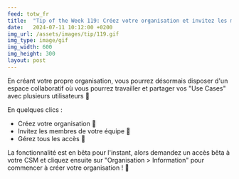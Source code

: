 ```yaml
---
feed: totw_fr
title:  "Tip of the Week 119: Créez votre organisation et invitez les membres de votre équipe !"
date:   2024-07-11 10:12:00 +0200
img_url: /assets/images/tip/119.gif
img_type: image/gif
img_width: 600
img_height: 300
layout: post
---
```


En créant votre propre organisation, vous pourrez désormais disposer d'un espace collaboratif où vous pourrez travailler et partager vos "Use Cases" avec plusieurs utilisateurs 🤝

En quelques clics :
- Créez votre organisation 🏢
- Invitez les membres de votre équipe 📧
- Gérez tous les accès 🔐

La fonctionnalité est en bêta pour l'instant, alors demandez un accès bêta à votre CSM et cliquez ensuite sur "Organisation > Information" pour commencer à créer votre organisation ! 👥
